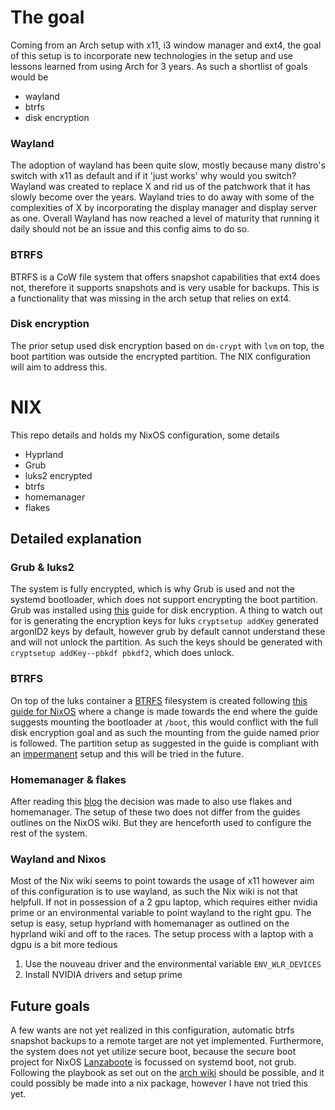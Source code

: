 # The goal
Coming from an Arch setup with x11, i3 window manager and ext4, the goal of this setup is to incorporate new technologies in the setup and use lessons learned from using Arch for 3 years. As such a shortlist of goals would be
- wayland
- btrfs
- disk encryption

### Wayland
The adoption of wayland has been quite slow, mostly because many distro's switch with x11 as default and if it 'just works' why would you switch? 
Wayland was created to replace X and rid us of the patchwork that it has slowly become over the years. Wayland tries to do away with some of the complexities of X by incorporating the display manager and display server as one. Overall Wayland has now reached a level of maturity that running it daily should not be an issue and this config aims to do so.

### BTRFS
BTRFS is a CoW file system that offers snapshot capabilities that ext4 does not, therefore it supports snapshots and is very usable for backups. This is a functionality that was missing in the arch setup that relies on ext4. 

### Disk encryption
The prior setup used disk encryption based on `dm-crypt` with `lvm` on top, the boot partition was outside the encrypted partition. The NIX configuration will aim to address this. 

# NIX
This repo details and holds my NixOS configuration, some details
- Hyprland
- Grub
- luks2 encrypted
- btrfs
- homemanager
- flakes

## Detailed explanation
### Grub & luks2
The system is fully encrypted, which is why Grub is used and not the systemd bootloader, which does not support encrypting the boot partition.
Grub was installed using [this](https://nixos.wiki/wiki/Full_Disk_Encryption) guide for disk encryption.
A thing to watch out for is generating the encryption keys for luks
`cryptsetup addKey` generated argonID2 keys by default, however grub by default cannot understand these and will not unlock the partition. As such the keys should be generated with `cryptsetup addKey--pbkdf pbkdf2`, which does unlock. 

### BTRFS
On top of the luks container a [BTRFS](https://wiki.archlinux.org/title/btrfs) filesystem is created following [this guide for NixOS](https://nixos.wiki/wiki/Btrfs) where a change is made towards the end where the guide suggests mounting the bootloader at `/boot`, this would conflict with the full disk encryption goal and as such the mounting from the guide named prior is followed. The partition setup as suggested in the guide is compliant with an [impermanent](https://nixos.wiki/wiki/Impermanence) setup and this will be tried in the future. 

### Homemanager & flakes
After reading this [blog](https://writerit.nl/software/nixos/my-personal-journey-into-nixos/) the decision was made to also use flakes and homemanager. The setup of these two does not differ from the guides outlines on the NixOS wiki. But they are henceforth used to configure the rest of the system.

### Wayland and Nixos
Most of the Nix wiki seems to point towards the usage of x11 however aim of this configuration is to use wayland, as such the Nix wiki is not that helpfull. If not in possession of a 2 gpu laptop, which requires either nvidia prime or an environmental variable to point wayland to the right gpu. The setup is easy, setup hyprland with homemanager as outlined on the hyprland wiki and off to the races. The setup process with a laptop with a dgpu is a bit more tedious
1. Use the nouveau driver and the environmental variable `ENV_WLR_DEVICES`
2. Install NVIDIA drivers and setup prime

## Future goals
A few wants are not yet realized in this configuration, automatic btrfs snapshot backups to a remote target are not yet implemented. 
Furthermore, the system does not yet utilize secure boot, because the secure boot project for NixOS [Lanzaboote](https://github.com/nix-community/lanzaboote) is focussed on systemd boot, not grub. Following the playbook as set out on the [arch wiki](https://wiki.archlinux.org/title/GRUB#Secure_Boot_support) should be possible, and it could possibly be made into a nix package, however I have not tried this yet. 


